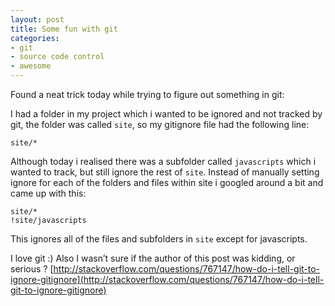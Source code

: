 ```yaml
---
layout: post
title: Some fun with git
categories:
- git
- source code control
- awesome
---
```

Found a neat trick today while trying to figure out something in git:

I had a folder in my project which i wanted to be ignored and not tracked by git, the folder was called `site`, so my gitignore file had the following line:

```
site/*
```

Although today i realised there was a subfolder called `javascripts` which i wanted to track, but still ignore the rest of `site`. Instead of manually setting ignore for each of the folders and files within site i googled around a bit and came up with this:

```
site/*
!site/javascripts
```

This ignores all of the files and subfolders in `site` except for javascripts.

I love git :) Also I wasn’t sure if the author of this post was kidding, or serious ? [http://stackoverflow.com/questions/767147/how-do-i-tell-git-to-ignore-gitignore](http://stackoverflow.com/questions/767147/how-do-i-tell-git-to-ignore-gitignore)